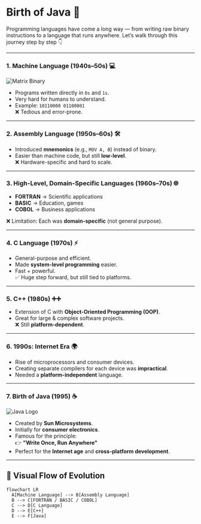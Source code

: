# Birth of Java 🚀

Programming languages have come a long way — from writing raw binary instructions to a language that runs anywhere. Let’s walk through this journey step by step 👇

---

### 1. Machine Language (1940s–50s) 💻
![Matrix Binary](https://media.giphy.com/media/l3vR85PnGsBwu1PFK/giphy.gif)

- Programs written directly in `0s` and `1s`.  
- Very hard for humans to understand.  
- Example: `10110000 01100001`  
❌ Tedious and error-prone.

---

### 2. Assembly Language (1950s–60s) 🛠️

- Introduced **mnemonics** (e.g., `MOV A, B`) instead of binary.  
- Easier than machine code, but still **low-level**.  
❌ Hardware-specific and hard to scale.

---

### 3. High-Level, Domain-Specific Languages (1960s–70s) 🌐
- **FORTRAN** → Scientific applications  
- **BASIC** → Education, games  
- **COBOL** → Business applications  

❌ Limitation: Each was **domain-specific** (not general purpose).

---

### 4. C Language (1970s) ⚡

- General-purpose and efficient.  
- Made **system-level programming** easier.  
- Fast + powerful.  
✅ Huge step forward, but still tied to platforms.

---

### 5. C++ (1980s) ➕➕

- Extension of C with **Object-Oriented Programming (OOP)**.  
- Great for large & complex software projects.  
❌ Still **platform-dependent**.

---

### 6. 1990s: Internet Era 🌍
- Rise of microprocessors and consumer devices.  
- Creating separate compilers for each device was **impractical**.  
- Needed a **platform-independent** language.

---

### 7. Birth of Java (1995) ☕
![Java Logo](https://cdn.jsdelivr.net/gh/devicons/devicon/icons/java/java-original.svg)

- Created by **Sun Microsystems**.  
- Initially for **consumer electronics**.  
- Famous for the principle:  
  👉 **"Write Once, Run Anywhere"**  
- Perfect for the **Internet age** and **cross-platform development**.  

---

## 🔹 Visual Flow of Evolution

```mermaid
flowchart LR
  A[Machine Language] --> B[Assembly Language]
  B --> C[FORTRAN / BASIC / COBOL]
  C --> D[C Language]
  D --> E[C++]
  E --> F[Java]

